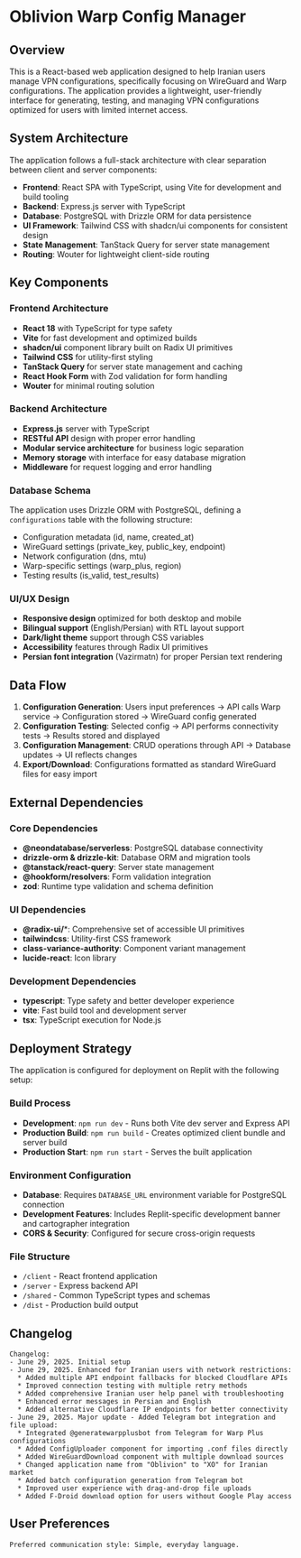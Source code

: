 # Oblivion Warp Config Manager

## Overview

This is a React-based web application designed to help Iranian users manage VPN configurations, specifically focusing on WireGuard and Warp configurations. The application provides a lightweight, user-friendly interface for generating, testing, and managing VPN configurations optimized for users with limited internet access.

## System Architecture

The application follows a full-stack architecture with clear separation between client and server components:

- **Frontend**: React SPA with TypeScript, using Vite for development and build tooling
- **Backend**: Express.js server with TypeScript
- **Database**: PostgreSQL with Drizzle ORM for data persistence
- **UI Framework**: Tailwind CSS with shadcn/ui components for consistent design
- **State Management**: TanStack Query for server state management
- **Routing**: Wouter for lightweight client-side routing

## Key Components

### Frontend Architecture
- **React 18** with TypeScript for type safety
- **Vite** for fast development and optimized builds
- **shadcn/ui** component library built on Radix UI primitives
- **Tailwind CSS** for utility-first styling
- **TanStack Query** for server state management and caching
- **React Hook Form** with Zod validation for form handling
- **Wouter** for minimal routing solution

### Backend Architecture
- **Express.js** server with TypeScript
- **RESTful API** design with proper error handling
- **Modular service architecture** for business logic separation
- **Memory storage** with interface for easy database migration
- **Middleware** for request logging and error handling

### Database Schema
The application uses Drizzle ORM with PostgreSQL, defining a `configurations` table with the following structure:
- Configuration metadata (id, name, created_at)
- WireGuard settings (private_key, public_key, endpoint)
- Network configuration (dns, mtu)
- Warp-specific settings (warp_plus, region)
- Testing results (is_valid, test_results)

### UI/UX Design
- **Responsive design** optimized for both desktop and mobile
- **Bilingual support** (English/Persian) with RTL layout support
- **Dark/light theme** support through CSS variables
- **Accessibility** features through Radix UI primitives
- **Persian font integration** (Vazirmatn) for proper Persian text rendering

## Data Flow

1. **Configuration Generation**: Users input preferences → API calls Warp service → Configuration stored → WireGuard config generated
2. **Configuration Testing**: Selected config → API performs connectivity tests → Results stored and displayed
3. **Configuration Management**: CRUD operations through API → Database updates → UI reflects changes
4. **Export/Download**: Configurations formatted as standard WireGuard files for easy import

## External Dependencies

### Core Dependencies
- **@neondatabase/serverless**: PostgreSQL database connectivity
- **drizzle-orm & drizzle-kit**: Database ORM and migration tools
- **@tanstack/react-query**: Server state management
- **@hookform/resolvers**: Form validation integration
- **zod**: Runtime type validation and schema definition

### UI Dependencies
- **@radix-ui/***: Comprehensive set of accessible UI primitives
- **tailwindcss**: Utility-first CSS framework
- **class-variance-authority**: Component variant management
- **lucide-react**: Icon library

### Development Dependencies
- **typescript**: Type safety and better developer experience
- **vite**: Fast build tool and development server
- **tsx**: TypeScript execution for Node.js

## Deployment Strategy

The application is configured for deployment on Replit with the following setup:

### Build Process
- **Development**: `npm run dev` - Runs both Vite dev server and Express API
- **Production Build**: `npm run build` - Creates optimized client bundle and server build
- **Production Start**: `npm run start` - Serves the built application

### Environment Configuration
- **Database**: Requires `DATABASE_URL` environment variable for PostgreSQL connection
- **Development Features**: Includes Replit-specific development banner and cartographer integration
- **CORS & Security**: Configured for secure cross-origin requests

### File Structure
- `/client` - React frontend application
- `/server` - Express backend API
- `/shared` - Common TypeScript types and schemas
- `/dist` - Production build output

## Changelog

```
Changelog:
- June 29, 2025. Initial setup
- June 29, 2025. Enhanced for Iranian users with network restrictions:
  * Added multiple API endpoint fallbacks for blocked Cloudflare APIs
  * Improved connection testing with multiple retry methods
  * Added comprehensive Iranian user help panel with troubleshooting
  * Enhanced error messages in Persian and English
  * Added alternative Cloudflare IP endpoints for better connectivity
- June 29, 2025. Major update - Added Telegram bot integration and file upload:
  * Integrated @generatewarpplusbot from Telegram for Warp Plus configurations
  * Added ConfigUploader component for importing .conf files directly
  * Added WireGuardDownload component with multiple download sources
  * Changed application name from "Oblivion" to "XO" for Iranian market
  * Added batch configuration generation from Telegram bot
  * Improved user experience with drag-and-drop file uploads
  * Added F-Droid download option for users without Google Play access
```

## User Preferences

```
Preferred communication style: Simple, everyday language.
```